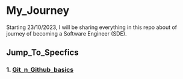 # My_Journey
Starting 23/10/2023, I will be sharing everything in this repo about of journey of becoming a Software Engineer (SDE).

## Jump_To_Specfics

###  1. [Git_n_Github_basics](https://github.com/Abhishekraina7/My_Journey/tree/main/01.Github_basics)
